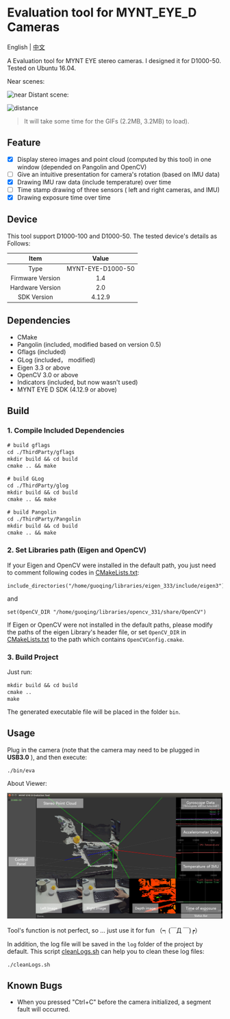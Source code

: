 # Evaluation tool for MYNT_EYE_D Cameras

English | [中文](./ReadMe_ch.md)

A Evaluation tool for MYNT EYE stereo cameras. I designed it for D1000-50. Tested on Ubuntu 16.04.

Near scenes:

![near](https://github.com/DreamWaterFound/MYNT_EYE_D-Cameras-Evaluation-tool/blob/master/doc/near.gif)
Distant scene:


![distance](https://github.com/DreamWaterFound/MYNT_EYE_D-Cameras-Evaluation-tool/blob/master/doc/far.gif)

> It will take some time for the GIFs (2.2MB, 3.2MB) to load).

## Feature

- [x] Display stereo images and point cloud (computed by this tool) in one window (depended on Pangolin and OpenCV)
- [ ] Give an intuitive presentation for camera's rotation (based on IMU data)
- [x] Drawing IMU raw data (include temperature) over time
- [ ] Time stamp drawing of three sensors ( left and right cameras, and IMU)
- [x] Drawing exposure time over time

## Device

This tool support D1000-100 and D1000-50. The tested device's details as Follows:

Item|Value
:-:|:-:
Type|MYNT-EYE-D1000-50
Firmware Version|1.4
Hardware Version|2.0
SDK Version|4.12.9

## Dependencies

- CMake
- Pangolin (included, modified based on version 0.5)
- Gflags (included)
- GLog (included， modified)
- Eigen 3.3 or above
- OpenCV 3.0 or above
- Indicators (included, but now wasn't used)
- MYNT EYE D SDK (4.12.9 or above)

## Build

### 1. Compile Included Dependencies

```
# build gflags
cd ./ThirdParty/gflags 
mkdir build && cd build 
cmake .. && make 
```

```
# build GLog
cd ./ThirdParty/glog 
mkdir build && cd build 
cmake .. && make 
```

```
# build Pangolin
cd ./ThirdParty/Pangolin 
mkdir build && cd build 
cmake .. && make 
```

### 2. Set Libraries path (Eigen and OpenCV)

If your Eigen and OpenCV were installed in the default path, you just need to comment following codes in [CMakeLists.txt](./CMakeLists.txt):

```
include_directories("/home/guoqing/libraries/eigen_333/include/eigen3")
```
and
```
set(OpenCV_DIR "/home/guoqing/libraries/opencv_331/share/OpenCV")
```

If Eigen or OpenCV were not installed in the default paths, please modify the paths of the eigen Library's header file, or set `OpenCV_DIR` in [CMakeLists.txt](./CMakeLists.txt) to the path which contains `OpenCVConfig.cmake`.

### 3. Build Project

Just run:

```
mkdir build && cd build
cmake ..
make
```

The generated executable file will be placed in the folder `bin`.

## Usage

Plug in the camera (note that the camera may need to be plugged in  **USB3.0** ), and then execute:

```
./bin/eva
```

About Viewer:

![GUI_en](./doc/GUI_en.png)

Tool's function is not perfect, so ... just use it for fun （┑(￣Д ￣)┍）

In addition, the log file will be saved in the `log` folder of the project by default. This script [cleanLogs.sh](./cleanLogs.sh) can help you to clean these log files:

```
./cleanLogs.sh
```

## Known Bugs

- When you pressed "Ctrl+C" before the camera initialized, a segment fault will occurred.


